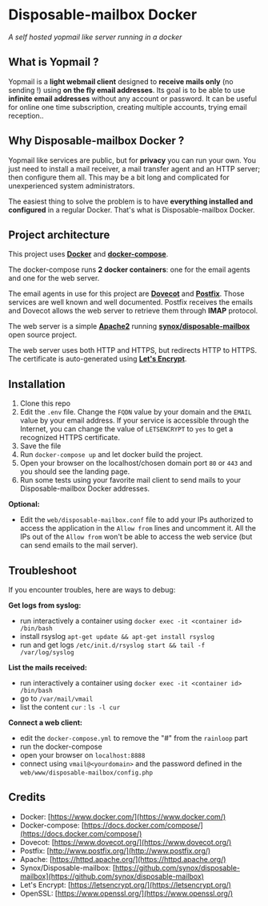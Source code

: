 # Disposable-mailbox Docker
*A self hosted yopmail like server running in a docker*

## What is Yopmail ?

Yopmail is a **light webmail client** designed to **receive mails only** (no sending !) using **on the fly email addresses**. Its goal is to be able to use **infinite email addresses** without any account or password. It can be useful for online one time subscription, creating multiple accounts, trying email reception..

## Why Disposable-mailbox Docker ?
Yopmail like services are public, but for **privacy** you can run your own. You just need to install a mail receiver, a mail transfer agent and an HTTP server; then configure them all. This may be a bit long and complicated for unexperienced system administrators.

The easiest thing to solve the problem is to have **everything installed and configured** in a regular Docker. That's what is Disposable-mailbox Docker.

## Project architecture
This project uses [**Docker**](https://www.docker.com/) and [**docker-compose**](https://docs.docker.com/compose/).

The docker-compose runs **2 docker containers**: one for the email agents and one for the web server.

The email agents in use for this project are [**Dovecot**](https://www.dovecot.org/) and [**Postfix**](http://www.postfix.org/). Those services are well known and well documented. Postfix receives the emails and Dovecot allows the web server to retrieve them through **IMAP** protocol.

The web server is a simple [**Apache2**](https://httpd.apache.org/) running [**synox/disposable-mailbox**](https://github.com/synox/disposable-mailbox) open source project.

The web server uses both HTTP and HTTPS, but redirects HTTP to HTTPS. The certificate is auto-generated using [**Let's Encrypt**](https://letsencrypt.org/).

## Installation
1. Clone this repo
2. Edit the `.env` file. Change the `FQDN` value by your domain and the `EMAIL` value by your email address. If your service is accessible through the Internet, you can change the value of `LETSENCRYPT` to `yes` to get a recognized HTTPS certificate.
3. Save the file
4. Run `docker-compose up` and let docker build the project.
5. Open your browser on the localhost/chosen domain port `80` or `443` and you should see the landing page.
6. Run some tests using your favorite mail client to send mails to your Disposable-mailbox Docker addresses.

**Optional:**
- Edit the `web/disposable-mailbox.conf` file to add your IPs authorized to access the application in the `Allow from` lines and uncomment it. All the IPs out of the `Allow from` won't be able to access the web service (but can send emails to the mail server).

## Troubleshoot
If you encounter troubles, here are ways to debug:

**Get logs from syslog:**
- run interactively a container using `docker exec -it <container id> /bin/bash`
- install rsyslog `apt-get update && apt-get install rsyslog`
- run and get logs `/etc/init.d/rsyslog start && tail -f /var/log/syslog`

**List the mails received:**
- run interactively a container using `docker exec -it <container id> /bin/bash`
- go to `/var/mail/vmail`
- list the content `cur` : `ls -l cur`

**Connect a web client:**
- edit the `docker-compose.yml` to remove the "#" from the `rainloop` part
- run the docker-compose
- open your browser on `localhost:8888`
- connect using `vmail@<yourdomain>` and the password defined in the `web/www/disposable-mailbox/config.php`


## Credits
- Docker: [https://www.docker.com/](https://www.docker.com/)
- Docker-compose: [https://docs.docker.com/compose/](https://docs.docker.com/compose/)
- Dovecot: [https://www.dovecot.org/](https://www.dovecot.org/)
- Postfix: [http://www.postfix.org/](http://www.postfix.org/)
- Apache: [https://httpd.apache.org/](https://httpd.apache.org/)
- Synox/Disposable-mailbox: [https://github.com/synox/disposable-mailbox](https://github.com/synox/disposable-mailbox)
- Let's Encrypt: [https://letsencrypt.org/](https://letsencrypt.org/)
- OpenSSL: [https://www.openssl.org/](https://www.openssl.org/)
